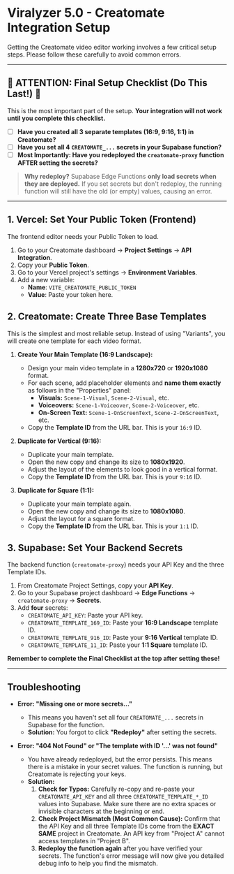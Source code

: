 # Viralyzer 5.0 - Creatomate Integration Setup

Getting the Creatomate video editor working involves a few critical setup steps. Please follow these carefully to avoid common errors.

---

## 🚨 ATTENTION: Final Setup Checklist (Do This Last!) 🚨

This is the most important part of the setup. **Your integration will not work until you complete this checklist.**

- [ ] **Have you created all 3 separate templates (16:9, 9:16, 1:1) in Creatomate?**
- [ ] **Have you set all 4 `CREATOMATE_...` secrets in your Supabase function?**
- [ ] **Most Importantly: Have you redeployed the `creatomate-proxy` function AFTER setting the secrets?**

> **Why redeploy?** Supabase Edge Functions **only load secrets when they are deployed.** If you set secrets but don't redeploy, the running function will still have the old (or empty) values, causing an error.

---

## 1. Vercel: Set Your Public Token (Frontend)

The frontend editor needs your Public Token to load.

1.  Go to your Creatomate dashboard → **Project Settings** → **API Integration**.
2.  Copy your **Public Token**.
3.  Go to your Vercel project's settings → **Environment Variables**.
4.  Add a new variable:
    - **Name**: `VITE_CREATOMATE_PUBLIC_TOKEN`
    - **Value**: Paste your token here.

## 2. Creatomate: Create Three Base Templates

This is the simplest and most reliable setup. Instead of using "Variants", you will create one template for each video format.

1.  **Create Your Main Template (16:9 Landscape):**
    -   Design your main video template in a **1280x720** or **1920x1080** format.
    -   For each scene, add placeholder elements and **name them exactly** as follows in the "Properties" panel:
        -   **Visuals:** `Scene-1-Visual`, `Scene-2-Visual`, etc.
        -   **Voiceovers:** `Scene-1-Voiceover`, `Scene-2-Voiceover`, etc.
        -   **On-Screen Text:** `Scene-1-OnScreenText`, `Scene-2-OnScreenText`, etc.
    -   Copy the **Template ID** from the URL bar. This is your `16:9` ID.

2.  **Duplicate for Vertical (9:16):**
    -   Duplicate your main template.
    -   Open the new copy and change its size to **1080x1920**.
    -   Adjust the layout of the elements to look good in a vertical format.
    -   Copy the **Template ID** from the URL bar. This is your `9:16` ID.

3.  **Duplicate for Square (1:1):**
    -   Duplicate your main template again.
    -   Open the new copy and change its size to **1080x1080**.
    -   Adjust the layout for a square format.
    -   Copy the **Template ID** from the URL bar. This is your `1:1` ID.

## 3. Supabase: Set Your Backend Secrets

The backend function (`creatomate-proxy`) needs your API Key and the three Template IDs.

1.  From Creatomate Project Settings, copy your **API Key**.
2.  Go to your Supabase project dashboard → **Edge Functions** → `creatomate-proxy` → **Secrets**.
3.  Add **four** secrets:
    -   `CREATOMATE_API_KEY`: Paste your API key.
    -   `CREATOMATE_TEMPLATE_169_ID`: Paste your **16:9 Landscape** template ID.
    -   `CREATOMATE_TEMPLATE_916_ID`: Paste your **9:16 Vertical** template ID.
    -   `CREATOMATE_TEMPLATE_11_ID`: Paste your **1:1 Square** template ID.

**Remember to complete the Final Checklist at the top after setting these!**

---

## Troubleshooting

-   **Error: "Missing one or more secrets..."**
    -   This means you haven't set all four `CREATOMATE_...` secrets in Supabase for the function.
    -   **Solution:** You forgot to click **"Redeploy"** after setting the secrets.

-   **Error: "404 Not Found" or "The template with ID '...' was not found"**
    -   You have already redeployed, but the error persists. This means there is a mistake in your secret values. The function is running, but Creatomate is rejecting your keys.
    -   **Solution:**
        1.  **Check for Typos:** Carefully re-copy and re-paste your `CREATOMATE_API_KEY` and all three `CREATOMATE_TEMPLATE_*_ID` values into Supabase. Make sure there are no extra spaces or invisible characters at the beginning or end.
        2.  **Check Project Mismatch (Most Common Cause):** Confirm that the API Key and all three Template IDs come from the **EXACT SAME** project in Creatomate. An API key from "Project A" cannot access templates in "Project B".
        3.  **Redeploy the function again** after you have verified your secrets. The function's error message will now give you detailed debug info to help you find the mismatch.